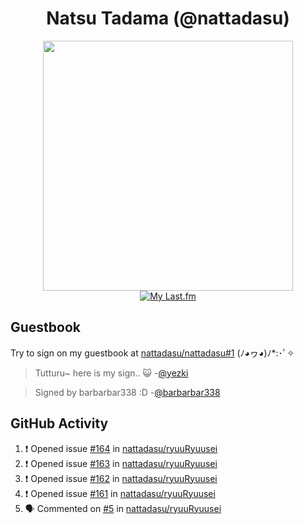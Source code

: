 <div align="center">

# Natsu Tadama (@nattadasu)

[<img width="400" src="https://spotify.nattadeploy.my.id/api?theme=dark&scan=true">](https://open.spotify.com/user/nattadasu)<br>
[![My Last.fm](https://lastfm.nattadeploy.my.id/api?user=nattadasu&loved=true)](https://www.last.fm/user/nattadasu)
</div>

## Guestbook

Try to sign on my guestbook at [nattadasu/nattadasu#1](https://github.com/nattadasu/nattadasu/issues/1) (ﾉ◕ヮ◕)ﾉ\*:･ﾟ✧

<!--START:guestbook-->
> Tutturu~  here is my sign.. :smiley_cat: 
> -[@yezki](https://github.com/yezki)

> Signed by barbarbar338 :D
> -[@barbarbar338](https://github.com/barbarbar338)
<!--END:guestbook-->

## GitHub Activity
<!--START_SECTION:activity-->
1. ❗ Opened issue [#164](https://github.com/nattadasu/ryuuRyuusei/issues/164) in [nattadasu/ryuuRyuusei](https://github.com/nattadasu/ryuuRyuusei)
2. ❗ Opened issue [#163](https://github.com/nattadasu/ryuuRyuusei/issues/163) in [nattadasu/ryuuRyuusei](https://github.com/nattadasu/ryuuRyuusei)
3. ❗ Opened issue [#162](https://github.com/nattadasu/ryuuRyuusei/issues/162) in [nattadasu/ryuuRyuusei](https://github.com/nattadasu/ryuuRyuusei)
4. ❗ Opened issue [#161](https://github.com/nattadasu/ryuuRyuusei/issues/161) in [nattadasu/ryuuRyuusei](https://github.com/nattadasu/ryuuRyuusei)
5. 🗣 Commented on [#5](https://github.com/nattadasu/ryuuRyuusei/issues/5) in [nattadasu/ryuuRyuusei](https://github.com/nattadasu/ryuuRyuusei)
<!--END_SECTION:activity-->
